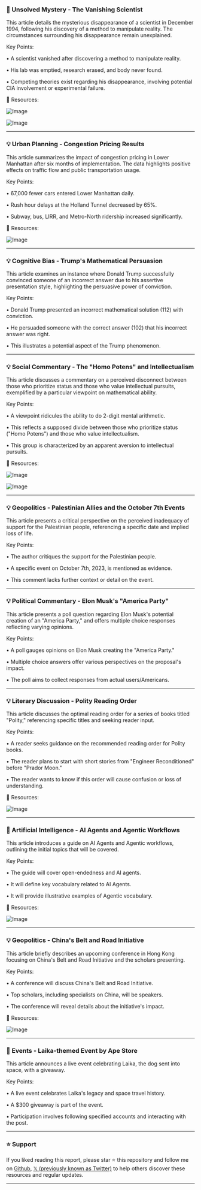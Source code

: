 ### 🤖 Unsolved Mystery - The Vanishing Scientist

This article details the mysterious disappearance of a scientist in December 1994, following his discovery of a method to manipulate reality.  The circumstances surrounding his disappearance remain unexplained.

Key Points:

• A scientist vanished after discovering a method to manipulate reality.

• His lab was emptied, research erased, and body never found.

• Competing theories exist regarding his disappearance, involving potential CIA involvement or experimental failure.


🔗 Resources:

![Image](https://pbs.twimg.com/media/GvNCb3KbEAAHGpl?format=jpg&name=small)

![Image](https://pbs.twimg.com/media/GvNCcHhbwAA0Us5?format=jpg&name=small)


---

### 💡 Urban Planning - Congestion Pricing Results

This article summarizes the impact of congestion pricing in Lower Manhattan after six months of implementation.  The data highlights positive effects on traffic flow and public transportation usage.

Key Points:

• 67,000 fewer cars entered Lower Manhattan daily.

• Rush hour delays at the Holland Tunnel decreased by 65%.

• Subway, bus, LIRR, and Metro-North ridership increased significantly.


🔗 Resources:

![Image](https://pbs.twimg.com/media/GvL6VzWXAAAvlmx?format=jpg&name=small)


---

### 💡 Cognitive Bias - Trump's Mathematical Persuasion

This article examines an instance where Donald Trump successfully convinced someone of an incorrect answer due to his assertive presentation style, highlighting the persuasive power of conviction.

Key Points:

• Donald Trump presented an incorrect mathematical solution (112) with conviction.

• He persuaded someone with the correct answer (102) that his incorrect answer was right.

• This illustrates a potential aspect of the Trump phenomenon.



---

### 💡 Social Commentary - The "Homo Potens" and Intellectualism

This article discusses a commentary on a perceived disconnect between those who prioritize status and those who value intellectual pursuits, exemplified by a particular viewpoint on mathematical ability.


Key Points:

• A viewpoint ridicules the ability to do 2-digit mental arithmetic.

• This reflects a supposed divide between those who prioritize status ("Homo Potens") and those who value intellectualism.

• This group is characterized by an apparent aversion to intellectual pursuits.


🔗 Resources:

![Image](https://pbs.twimg.com/media/GvPerKJXkAA9tny?format=jpg&name=small)

![Image](https://pbs.twimg.com/ext_tw_video_thumb/1720982565207584768/pu/img/xxK0p3PvW9TLDaTZ?format=jpg&name=240x240)


---

### 💡 Geopolitics - Palestinian Allies and the October 7th Events

This article presents a critical perspective on the perceived inadequacy of support for the Palestinian people, referencing a specific date and implied loss of life.


Key Points:

• The author critiques the support for the Palestinian people.

• A specific event on October 7th, 2023, is mentioned as evidence.

• This comment lacks further context or detail on the event.


---

### 💡 Political Commentary - Elon Musk's "America Party"

This article presents a poll question regarding Elon Musk's potential creation of an "America Party," and offers multiple choice responses reflecting varying opinions.

Key Points:

• A poll gauges opinions on Elon Musk creating the "America Party."

• Multiple choice answers offer various perspectives on the proposal's impact.

• The poll aims to collect responses from actual users/Americans.



---

### 💡 Literary Discussion - Polity Reading Order

This article discusses the optimal reading order for a series of books titled "Polity," referencing specific titles and seeking reader input.

Key Points:

• A reader seeks guidance on the recommended reading order for Polity books.

• The reader plans to start with short stories from "Engineer Reconditioned" before "Prador Moon."

• The reader wants to know if this order will cause confusion or loss of understanding.


🔗 Resources:

![Image](https://pbs.twimg.com/media/GvPUCmNXkAAtu9a?format=jpg&name=small)


---

### 🤖 Artificial Intelligence - AI Agents and Agentic Workflows

This article introduces a guide on AI Agents and Agentic workflows, outlining the initial topics that will be covered.


Key Points:

• The guide will cover open-endedness and AI agents.

•  It will define key vocabulary related to AI Agents.

• It will provide illustrative examples of Agentic vocabulary.


🔗 Resources:

![Image](https://pbs.twimg.com/media/GvIGgS5aAAApXGR?format=jpg&name=small)


---

### 💡 Geopolitics - China's Belt and Road Initiative

This article briefly describes an upcoming conference in Hong Kong focusing on China's Belt and Road Initiative and the scholars presenting.

Key Points:

• A conference will discuss China's Belt and Road Initiative.

•  Top scholars, including specialists on China, will be speakers.

• The conference will reveal details about the initiative's impact.


🔗 Resources:

![Image](https://pbs.twimg.com/media/GvOMrR-X0AAsNbx?format=jpg&name=small)


---

### 🚀 Events - Laika-themed Event by Ape Store

This article announces a live event celebrating Laika, the dog sent into space, with a giveaway.


Key Points:

•  A live event celebrates Laika's legacy and space travel history.

• A $300 giveaway is part of the event.

• Participation involves following specified accounts and interacting with the post.


---

### ⭐️ Support

If you liked reading this report, please star ⭐️ this repository and follow me on [Github](https://github.com/Drix10), [𝕏 (previously known as Twitter)](https://x.com/DRIX_10_) to help others discover these resources and regular updates.

---